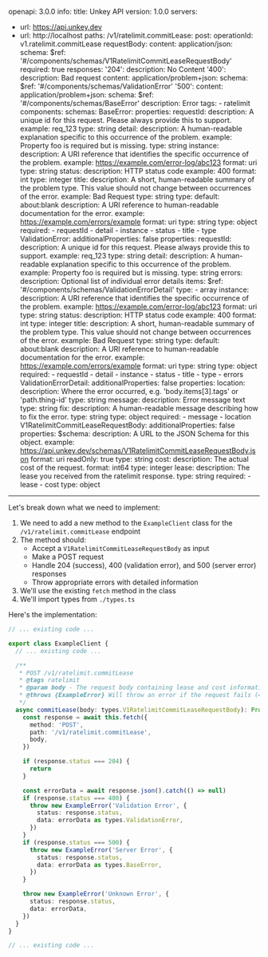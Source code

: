 openapi: 3.0.0
info:
  title: Unkey API
  version: 1.0.0
servers:
  - url: https://api.unkey.dev
  - url: http://localhost
paths:
  /v1/ratelimit.commitLease:
    post:
      operationId: v1.ratelimit.commitLease
      requestBody:
        content:
          application/json:
            schema:
              $ref: '#/components/schemas/V1RatelimitCommitLeaseRequestBody'
        required: true
      responses:
        '204':
          description: No Content
        '400':
          description: Bad request
          content:
            application/problem+json:
              schema:
                $ref: '#/components/schemas/ValidationError'
        '500':
          content:
            application/problem+json:
              schema:
                $ref: '#/components/schemas/BaseError'
          description: Error
      tags:
        - ratelimit
components:
  schemas:
    BaseError:
      properties:
        requestId:
          description: A unique id for this request. Please always provide this to support.
          example: req_123
          type: string
        detail:
          description: A human-readable explanation specific to this occurrence of the problem.
          example: Property foo is required but is missing.
          type: string
        instance:
          description: A URI reference that identifies the specific occurrence of the problem.
          example: https://example.com/error-log/abc123
          format: uri
          type: string
        status:
          description: HTTP status code
          example: 400
          format: int
          type: integer
        title:
          description: A short, human-readable summary of the problem type. This value should not change between occurrences of the error.
          example: Bad Request
          type: string
        type:
          default: about:blank
          description: A URI reference to human-readable documentation for the error.
          example: https://example.com/errors/example
          format: uri
          type: string
      type: object
      required:
        - requestId
        - detail
        - instance
        - status
        - title
        - type
    ValidationError:
      additionalProperties: false
      properties:
        requestId:
          description: A unique id for this request. Please always provide this to support.
          example: req_123
          type: string
        detail:
          description: A human-readable explanation specific to this occurrence of the problem.
          example: Property foo is required but is missing.
          type: string
        errors:
          description: Optional list of individual error details
          items:
            $ref: '#/components/schemas/ValidationErrorDetail'
          type:
            - array
        instance:
          description: A URI reference that identifies the specific occurrence of the problem.
          example: https://example.com/error-log/abc123
          format: uri
          type: string
        status:
          description: HTTP status code
          example: 400
          format: int
          type: integer
        title:
          description: A short, human-readable summary of the problem type. This value should not change between occurrences of the error.
          example: Bad Request
          type: string
        type:
          default: about:blank
          description: A URI reference to human-readable documentation for the error.
          example: https://example.com/errors/example
          format: uri
          type: string
      type: object
      required:
        - requestId
        - detail
        - instance
        - status
        - title
        - type
        - errors
    ValidationErrorDetail:
      additionalProperties: false
      properties:
        location:
          description: Where the error occurred, e.g. 'body.items[3].tags' or 'path.thing-id'
          type: string
        message:
          description: Error message text
          type: string
        fix:
          description: A human-readable message describing how to fix the error.
          type: string
      type: object
      required:
        - message
        - location
    V1RatelimitCommitLeaseRequestBody:
      additionalProperties: false
      properties:
        $schema:
          description: A URL to the JSON Schema for this object.
          example: https://api.unkey.dev/schemas/V1RatelimitCommitLeaseRequestBody.json
          format: uri
          readOnly: true
          type: string
        cost:
          description: The actual cost of the request.
          format: int64
          type: integer
        lease:
          description: The lease you received from the ratelimit response.
          type: string
      required:
        - lease
        - cost
      type: object

---
Let's break down what we need to implement:

1. We need to add a new method to the `ExampleClient` class for the `/v1/ratelimit.commitLease` endpoint
2. The method should:
   - Accept a `V1RatelimitCommitLeaseRequestBody` as input
   - Make a POST request
   - Handle 204 (success), 400 (validation error), and 500 (server error) responses
   - Throw appropriate errors with detailed information
3. We'll use the existing `fetch` method in the class
4. We'll import types from `./types.ts`

Here's the implementation:

```typescript:client.ts
// ... existing code ...

export class ExampleClient {
  // ... existing code ...

  /**
   * POST /v1/ratelimit.commitLease
   * @tags ratelimit
   * @param body - The request body containing lease and cost information
   * @throws {ExampleError} Will throw an error if the request fails (400 or 500 status)
   */
  async commitLease(body: types.V1RatelimitCommitLeaseRequestBody): Promise<void> {
    const response = await this.fetch({
      method: 'POST',
      path: '/v1/ratelimit.commitLease',
      body,
    })

    if (response.status === 204) {
      return
    }

    const errorData = await response.json().catch(() => null)
    if (response.status === 400) {
      throw new ExampleError('Validation Error', {
        status: response.status,
        data: errorData as types.ValidationError,
      })
    }
    if (response.status === 500) {
      throw new ExampleError('Server Error', {
        status: response.status,
        data: errorData as types.BaseError,
      })
    }

    throw new ExampleError('Unknown Error', {
      status: response.status,
      data: errorData,
    })
  }
}

// ... existing code ...
```